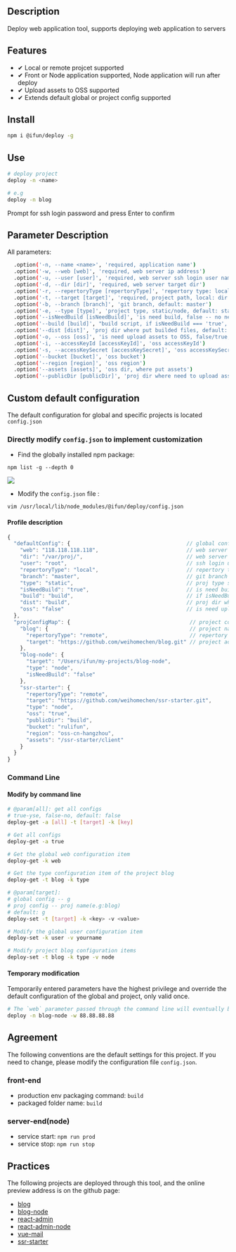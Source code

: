 ## Description

Deploy web application tool, supports deploying web application to servers

## Features

- ✔︎ Local or remote projcet supported
- ✔︎ Front or Node application supported, Node application will run after deploy
- ✔︎ Upload assets to OSS supported
- ✔︎ Extends default global or project config supported

## Install

```sh
npm i @ifun/deploy -g
```

## Use

```sh
# deploy project
deploy -n <name>

# e.g
deploy -n blog
```

Prompt for ssh login password and press Enter to confirm

## Parameter Description

All parameters:  

```sh
  .option('-n, --name <name>', 'required, application name')
  .option('-w, --web [web]', 'required, web server ip address')
  .option('-u, --user [user]', 'required, web server ssh login user name, default: root')
  .option('-d, --dir [dir]', 'required, web server target dir')
  .option('-r, --repertoryType [repertoryType]', 'repertory type: local/remote, default: local')
  .option('-t, --target [target]', 'required, project path, local: dir local path, remote repertory address, e.g. git repertory address')
  .option('-b, --branch [branch]', 'git branch, default: master')
  .option('-e, --type [type]', 'project type, static/node, default: static')
  .option('--isNeedBuild [isNeedBuild]', 'is need build, false -- no need, true -- need, default: true')
  .option('--build [build]', "build script, if isNeedBuild === 'true', required, default: 'build', will excuet 'npm run ${build}'")
  .option('--dist [dist]', 'proj dir where put builded files, default: dist')
  .option('-o, --oss [oss]', 'is need upload assets to OSS, false/true, default: false')
  .option('-i, --accessKeyId [accessKeyId]', 'oss accessKeyId')
  .option('-s, --accessKeySecret [accessKeySecret]', 'oss accessKeySecret')
  .option('--bucket [bucket]', 'oss bucket')
  .option('--region [region]', 'oss region')
  .option('--assets [assets]', 'oss dir, where put assets')
  .option('--publicDir [publicDir]', 'proj dir where need to upload assets to OSS')
```

## Custom default configuration

The default configuration for global and specific projects is located
 `config.json`

### Directly modify `config.json` to implement customization

- Find the globally installed npm package:

```
npm list -g --depth 0
```

![](https://rulifun.oss-cn-hangzhou.aliyuncs.com/static/image/WX20181011-135003%402x.png)

- Modify the `config.json` file :

```
vim /usr/local/lib/node_modules/@ifun/deploy/config.json
```

#### Profile description

```js
{
  "defaultConfig": {                                     // global config
    "web": "118.118.118.118",                            // web server ip address
    "dir": "/var/proj/",                                 // web server dir
    "user": "root",                                      // ssh login user name
    "repertoryType": "local",                            // repertory type, local/remorte
    "branch": "master",                                  // git branch
    "type": "static",                                    // proj type static/node
    "isNeedBuild": "true",                               // is need build, string, false/true
    "build": "build",                                    // if isNeedBuild === 'true', npm run script
    "dist": "build",                                     // proj dir where put builded files
    "oss": "false"                                       // is need upload assets to OSS, string, false/true
  },
  "projConfigMap": {                                      // project config
    "blog": {                                             // project name
      "repertoryType": "remote",                          // repertory type
      "target": "https://github.com/weihomechen/blog.git" // project address
    },
    "blog-node": {
      "target": "/Users/ifun/my-projects/blog-node",
      "type": "node",
      "isNeedBuild": "false"
    },
    "ssr-starter": {
      "repertoryType": "remote",
      "target": "https://github.com/weihomechen/ssr-starter.git",
      "type": "node",
      "oss": "true",
      "publicDir": "build",
      "bucket": "rulifun",
      "region": "oss-cn-hangzhou",
      "assets": "/ssr-starter/client"
    }
  }
}
```

### Command Line

#### Modify by command line

```sh
# @param[all]: get all configs 
# true-yse, false-no, default: false
deploy-get -a [all] -t [target] -k [key]

# Get all configs
deploy-get -a true

# Get the global web configuration item
deploy-get -k web

# Get the type configuration item of the project blog
deploy-get -t blog -k type

# @param[target]: 
# global config -- g
# proj config -- proj name(e.g:blog)
# default: g
deploy-set -t [target] -k <key> -v <value>

# Modify the global user configuration item
deploy-set -k user -v yourname

# Modify project blog configuration items
deploy-set -t blog -k type -v node

```

#### Temporary modification

Temporarily entered parameters have the highest privilege and override the default configuration of the global and project, only valid once.

```sh
# The `web` parameter passed through the command line will eventually be used.
deploy -n blog-node -w 88.88.88.88 
```

## Agreement

The following conventions are the default settings for this project. If you need to change, please modify the configuration file `config.json`.

### front-end
- production env packaging command: `build`
- packaged folder name: `build`

### server-end(node)
- service start: `npm run prod`  
- service stop: `npm run stop`

## Practices

The following projects are deployed through this tool, and the online preview address is on the github page:

- [blog](https://github.com/weihomechen/blog)
- [blog-node](https://github.com/weihomechen/blog-node)
- [react-admin](https://github.com/weihomechen/react-admin)
- [react-admin-node](https://github.com/weihomechen/react-admin-node)
- [vue-mail](https://github.com/weihomechen/vue-mail-front)
- [ssr-starter](https://github.com/weihomechen/ssr-starter)
